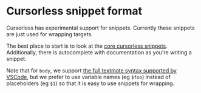 # Cursorless snippet format

Cursorless has experimental support for snippets. Currently these snippets are just used for wrapping targets.

The best place to start is to look at the [core cursorless snippets](../../../cursorless-snippets). Additionally, there is autocomplete with documentation as you're writing a snippet.

Note that for `body`, we support [the full textmate syntax supported by VSCode](https://code.visualstudio.com/docs/editor/userdefinedsnippets#_snippet-syntax), but we prefer to use variable names (eg `$foo`) instead of placeholders (eg `$1`) so that it is easy to use snippets for wrapping.
